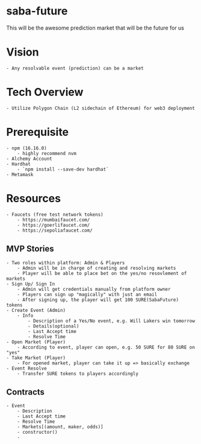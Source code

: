# saba-future
This will be the awesome prediction market that will be the future for us

# Vision
    - Any resolvable event (prediction) can be a market

# Tech Overview
    - Utilize Polygon Chain (L2 sidechain of Ethereum) for web3 deployment

# Prerequisite
    - npm (16.16.0)
        - highly recommend nvm
    - Alchemy Account
    - Hardhat
        - `npm install --save-dev hardhat`
    - Metamask

# Resources
    - Faucets (free test network tokens)
        - https://mumbaifaucet.com/
        - https://goerlifaucet.com/
        - https://sepoliafaucet.com/

## MVP Stories
    - Two roles within platform: Admin & Players
        - Admin will be in charge of creating and resolving markets
        - Player will be able to place bet on the yes/no resovlement of markets
    - Sign Up/ Sign In
        - Admin will get credentials manually from platform owner
        - Players can sign up "magically" with just an email
        - After signing up, the player will get 100 SURE(SabaFuture) tokens
    - Create Event (Admin)
        - Info
            - Description of a Yes/No event, e.g. Will Lakers win tomorrow
            - Details(optional)
            - Last Accept time
            - Resolve Time
    - Open Market (Player)
        - According to event, player can open, e.g. 50 SURE for 80 SURE on "yes"
    - Take Market (Player)
        - For opened market, player can take it up => basically exchange
    - Event Resolve
        - Transfer SURE tokens to players accordingly

## Contracts
    - Event
        - Description
        - Last Accept time
        - Resolve Time
        - Markets[(amount, maker, odds)]
        - constructor()
        - 